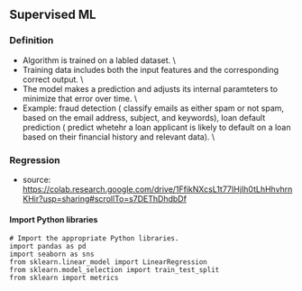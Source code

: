 ## Supervised ML
### Definition
- Algorithm is trained on a labled dataset. \
- Training data includes both the input features and the corresponding correct output. \
- The model makes a prediction and adjusts its internal paramteters to minimize that error over time. \
- Example: fraud detection ( classify emails as either spam or not spam, based on the email address, subject, and keywords), loan default prediction ( predict whetehr a loan applicant is likely to default on a loan based on their financial history and relevant data). \

### Regression
- source: https://colab.research.google.com/drive/1FfikNXcsL1t77IHjIh0tLhHhvhrnKHir?usp=sharing#scrollTo=s7DEThDhdbDf

#### Import Python libraries
```
# Import the appropriate Python libraries.
import pandas as pd
import seaborn as sns
from sklearn.linear_model import LinearRegression
from sklearn.model_selection import train_test_split
from sklearn import metrics
```

